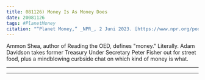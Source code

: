 ```yaml
---
title: 081126) Money Is As Money Does
date: 20081126
tags: #PlanetMoney
citation: "“Planet Money,” _NPR_, 2 Juni 2023. [https://www.npr.org/podcasts/510289/planet-money](https://www.npr.org/podcasts/510289/planet-money) (diakses 4 Juni 2023)."
---
```


Ammon Shea, author of Reading the OED, defines "money." Literally. Adam Davidson takes former Treasury Under Secretary Peter Fisher out for street food, plus a mindblowing curbside chat on which kind of money is what.

----



----
